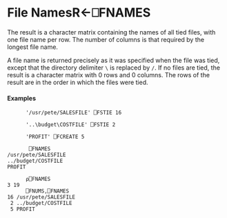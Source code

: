 




<h1 class="heading"><span class="name">File Names</span><span class="command">R←⎕FNAMES</span></h1>

The result is a character matrix containing the names of all tied files, with one file name per row.  The number of columns is that required by the longest file name.


A file name is returned precisely as it was specified when the file was tied, except that the directory delimiter `\` is replaced by `/`.  If no files are tied, the result is a character matrix with 0 rows and 0 columns.  The rows of the result are in the order in which the files were tied.


#### Examples
```apl
      '/usr/pete/SALESFILE' ⎕FSTIE 16
 
      '..\budget\COSTFILE' ⎕FSTIE 2
 
      'PROFIT' ⎕FCREATE 5
 
       ⎕FNAMES
/usr/pete/SALESFILE
../budget/COSTFILE
PROFIT
 
      ⍴⎕FNAMES
3 19
      ⎕FNUMS,⎕FNAMES
16 /usr/pete/SALESFILE
 2 ../budget/COSTFILE
 5 PROFIT
```


